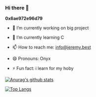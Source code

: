 ### Hi there 👋
**0x6ae972e96d79**

- 🔭 I’m currently working on big project 
- 🌱 I’m currently learning C


- 📫 How to reach me: info@jeremy.best
- 😄 Pronouns: Onyx
- ⚡ Fun fact: i learn for my hoby


[![Anurag's github stats](https://github-readme-stats.vercel.app/api?username=0xOnyx&count_private=true&show_icons=true&theme=slateorang&include_all_commits=true)](http://www.jeremy.best/game)

[![Top Langs](https://github-readme-stats.vercel.app/api/top-langs/?username=anuraghazra&layout=compact&theme=slateorange&langs_count=7&count_private=true)](http://www.jeremy.best/game)
